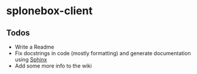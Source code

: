 # splonebox-client
## Todos
* Write a Readme
* Fix docstrings in code (mostly formatting) and generate documentation using [Sphinx](http://www.sphinx-doc.org/en/stable/)
* Add some more info to the wiki
